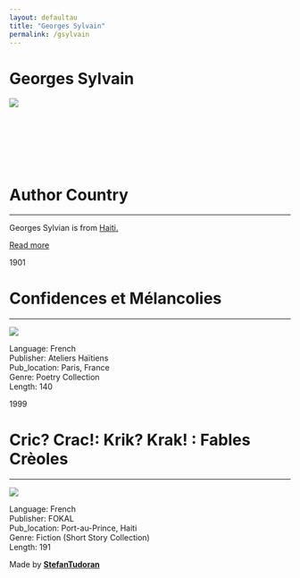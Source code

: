 ```yaml
---
layout: defaultau
title: "Georges Sylvain"
permalink: /gsylvain
---
```

<!-- partial:index.partial.html -->
<div class="content">
    <h1>Georges Sylvain</h1>
    <div class="quote">
        <div><img src="https://upload.wikimedia.org/wikipedia/commons/3/30/Georges_Sylvain-1909.jpg" class="logo"></div>
    </div>
    <div class="timeline">
        <div style="padding-bottom:100px;"></div>
        <div class="block">
            <div class="date right"><p class="right">  </p></div>
            <div class="dot"></div>
            <div class="left first">
              <div class="author_country">
                <h1>Author Country</h1><hr>
            <div class="aclocation">  <p>Georges Sylvian is from <a href="http://localhost:4000/5"> Haiti.</a></p></div>
              <div class="acreadmore">   <a href="https://fr.wikipedia.org/wiki/Georges_Sylvain">Read more</a> </div>
            </div>
            </div>
        </div>
<div class="block">
            <div class="date left"><p class="left">1901</p></div>
            <div class="dot"></div>
            <div class="right">
                <h1>Confidences et Mélancolies</h1><hr>
                <p><img src="https://images-na.ssl-images-amazon.com/images/I/71y+HHfJ+8L.jpg"></p>
                <p>
                Language: French <br/>
                Publisher: Ateliers Haïtiens <br/>
                Pub_location: Paris, France <br/>
                Genre: Poetry Collection <br/>
                Length: 140 <br/>
                </p>
            </div>
        </div>
        <div class="block">
            <div class="date right"><p class="right">1999</p></div>
            <div class="dot"></div>
            <div class="left hide">
                <h1>Cric? Crac!: Krik? Krak! : Fables Crèoles</h1><hr>
                <p><img src="https://books.google.dm/books/content?id=fxMpAQAAMAAJ&printsec=frontcover&img=1&zoom=1&imgtk=AFLRE70LEz6XUU32DX72g8CBC6__vHSmgf3FDIE4gx06BRUgiN_8a-Ef-2np7wMMygg1wIULqxaUxiqrSMvXub4Jej42Yv0vWwB-A5px_Eo_2kTMrBmjX46aQ90acwOLd1qwUF5TmSeI"></p>
                <p>Language: French<br/>
                Publisher: FOKAL<br/>
                Pub_location: Port-au-Prince, Haiti<br/>
                Genre: Fiction (Short Story Collection)<br/>
                Length: 191</p>
            </div>
        </div>
        <div id="footer">
        <p id="copyright">Made by&nbsp;<strong><a href="https://www.linkedin.com/in/nicolae-stefan-tudoran-b02291127/" target="_blank">StefanTudoran</a></strong></p>
    </div>
</div>
